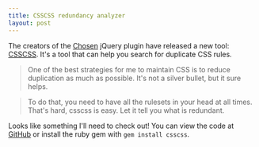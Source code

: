 ```yaml
---
title: CSSCSS redundancy analyzer
layout: post
---
```

The creators of the [Chosen][chosen] jQuery plugin have released a new tool: [CSSCSS][csscss]. It's a tool that can help you search for duplicate CSS rules.

> One of the best strategies for me to maintain CSS is to reduce duplication as much as possible. It's not a silver bullet, but it sure helps.

> To do that, you need to have all the rulesets in your head at all times. That's hard, csscss is easy. Let it tell you what is redundant.

Looks like something I'll need to check out! You can view the code at [GitHub][csscss_github] or install the ruby gem with `gem install csscss`.

[chosen]: http://harvesthq.github.io/chosen/
[csscss]: http://zmoazeni.github.io/csscss/
[csscss_github]: https://github.com/zmoazeni/csscss